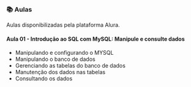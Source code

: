 ### 📚  Aulas

Aulas disponibilizadas pela plataforma Alura.


#### Aula 01 - Introdução ao SQL com MySQL: Manipule e consulte dados

- Manipulando e configurando o MYSQL
- Manipulando o banco de dados
- Gerenciando as tabelas do banco de dados
- Manutenção dos dados nas tabelas
- Consultando os dados


